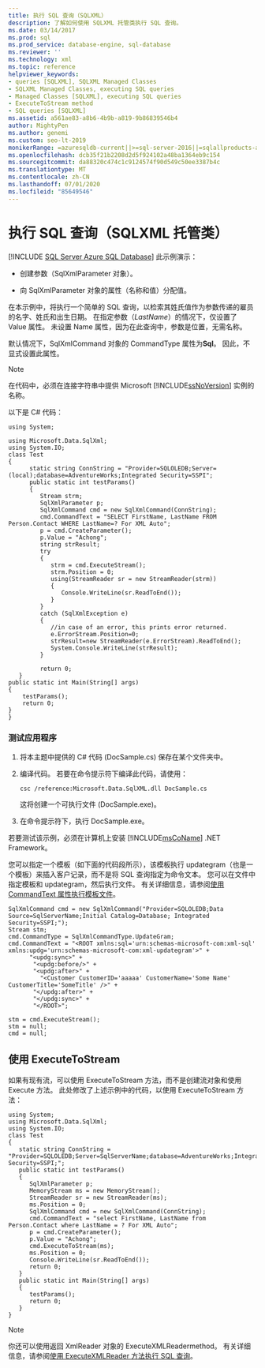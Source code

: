 ```yaml
---
title: 执行 SQL 查询（SQLXML）
description: 了解如何使用 SQLXML 托管类执行 SQL 查询。
ms.date: 03/14/2017
ms.prod: sql
ms.prod_service: database-engine, sql-database
ms.reviewer: ''
ms.technology: xml
ms.topic: reference
helpviewer_keywords:
- queries [SQLXML], SQLXML Managed Classes
- SQLXML Managed Classes, executing SQL queries
- Managed Classes [SQLXML], executing SQL queries
- ExecuteToStream method
- SQL queries [SQLXML]
ms.assetid: a561ae83-a8b6-4b9b-a819-9b86839546b4
author: MightyPen
ms.author: genemi
ms.custom: seo-lt-2019
monikerRange: =azuresqldb-current||>=sql-server-2016||=sqlallproducts-allversions||>=sql-server-linux-2017||=azuresqldb-mi-current
ms.openlocfilehash: dcb35f21b2208d2d5f924102a48ba1364eb9c154
ms.sourcegitcommit: da88320c474c1c9124574f90d549c50ee3387b4c
ms.translationtype: MT
ms.contentlocale: zh-CN
ms.lasthandoff: 07/01/2020
ms.locfileid: "85649546"
---
```

# <a name="executing-sql-queries-sqlxml-managed-classes"></a>执行 SQL 查询（SQLXML 托管类）
[!INCLUDE [SQL Server Azure SQL Database](../../../includes/applies-to-version/sql-asdb.md)]
  此示例演示：  
  
-   创建参数（SqlXmlParameter 对象）。  
  
-   向 SqlXmlParameter 对象的属性（名称和值）分配值。  
  
 在本示例中，将执行一个简单的 SQL 查询，以检索其姓氏值作为参数传递的雇员的名字、姓氏和出生日期。 在指定参数（*LastName*）的情况下，仅设置了 Value 属性。 未设置 Name 属性，因为在此查询中，参数是位置，无需名称。  
  
 默认情况下，SqlXmlCommand 对象的 CommandType 属性为**Sql**。 因此，不显式设置此属性。  
  
> [!NOTE]  
>  在代码中，必须在连接字符串中提供 Microsoft [!INCLUDE[ssNoVersion](../../../includes/ssnoversion-md.md)] 实例的名称。  
  
 以下是 C# 代码：  
  
```  
using System;  
  
using Microsoft.Data.SqlXml;  
using System.IO;  
class Test  
{  
      static string ConnString = "Provider=SQLOLEDB;Server=(local);database=AdventureWorks;Integrated Security=SSPI";  
      public static int testParams()  
      {  
         Stream strm;  
         SqlXmlParameter p;  
         SqlXmlCommand cmd = new SqlXmlCommand(ConnString);        
         cmd.CommandText = "SELECT FirstName, LastName FROM Person.Contact WHERE LastName=? For XML Auto";  
         p = cmd.CreateParameter();  
         p.Value = "Achong";  
         string strResult;  
         try   
         {  
            strm = cmd.ExecuteStream();  
            strm.Position = 0;  
            using(StreamReader sr = new StreamReader(strm))  
            {  
               Console.WriteLine(sr.ReadToEnd());  
            }  
         }  
         catch (SqlXmlException e)  
         {  
            //in case of an error, this prints error returned.  
            e.ErrorStream.Position=0;  
            strResult=new StreamReader(e.ErrorStream).ReadToEnd();  
            System.Console.WriteLine(strResult);  
         }  
  
         return 0;  
   }  
public static int Main(String[] args)  
{  
    testParams();  
    return 0;  
}  
}  
```  
  
### <a name="to-test-the-application"></a>测试应用程序  
  
1.  将本主题中提供的 C# 代码 (DocSample.cs) 保存在某个文件夹中。  
  
2.  编译代码。 若要在命令提示符下编译此代码，请使用：  
  
    ```  
    csc /reference:Microsoft.Data.SqlXML.dll DocSample.cs  
    ```  
  
     这将创建一个可执行文件 (DocSample.exe)。  
  
3.  在命令提示符下，执行 DocSample.exe。  

 若要测试该示例，必须在计算机上安装 [!INCLUDE[msCoName](../../../includes/msconame-md.md)] .NET Framework。  
  
 您可以指定一个模板（如下面的代码段所示），该模板执行 updategram（也是一个模板）来插入客户记录，而不是将 SQL 查询指定为命令文本。 您可以在文件中指定模板和 updategram，然后执行文件。 有关详细信息，请参阅[使用 CommandText 属性执行模板文件](../../../relational-databases/sqlxml-annotated-xsd-schemas-xpath-queries/net-framework-classes/executing-template-files-by-using-the-commandtext-property.md)。  
  
```  
SqlXmlCommand cmd = new SqlXmlCommand("Provider=SQLOLEDB;Data Source=SqlServerName;Initial Catalog=Database; Integrated Security=SSPI;");  
Stream stm;  
cmd.CommandType = SqlXmlCommandType.UpdateGram;  
cmd.CommandText = "<ROOT xmlns:sql='urn:schemas-microsoft-com:xml-sql' xmlns:updg='urn:schemas-microsoft-com:xml-updategram'>" +  
      "<updg:sync>" +  
       "<updg:before/>" +  
       "<updg:after>" +  
         "<Customer CustomerID='aaaaa' CustomerName='Some Name' CustomerTitle='SomeTitle' />" +  
       "</updg:after>" +  
       "</updg:sync>" +  
       "</ROOT>";  
  
stm = cmd.ExecuteStream();  
stm = null;  
cmd = null;  
```  
  
## <a name="using-executetostream"></a>使用 ExecuteToStream  
 如果有现有流，可以使用 ExecuteToStream 方法，而不是创建流对象和使用 Execute 方法。 此处修改了上述示例中的代码，以使用 ExecuteToStream 方法：  
  
```  
using System;  
using Microsoft.Data.SqlXml;  
using System.IO;  
class Test  
{  
   static string ConnString = "Provider=SQLOLEDB;Server=SqlServerName;database=AdventureWorks;Integrated Security=SSPI;";  
   public static int testParams()  
   {  
      SqlXmlParameter p;  
      MemoryStream ms = new MemoryStream();  
      StreamReader sr = new StreamReader(ms);  
      ms.Position = 0;  
      SqlXmlCommand cmd = new SqlXmlCommand(ConnString);  
      cmd.CommandText = "select FirstName, LastName from Person.Contact where LastName = ? For XML Auto";  
      p = cmd.CreateParameter();  
      p.Value = "Achong";  
      cmd.ExecuteToStream(ms);  
      ms.Position = 0;  
      Console.WriteLine(sr.ReadToEnd());  
      return 0;        
   }  
   public static int Main(String[] args)  
   {  
      testParams();     
      return 0;  
   }  
}  
```  
  
> [!NOTE]  
>  你还可以使用返回 XmlReader 对象的 ExecuteXMLReadermethod。 有关详细信息，请参阅[使用 ExecuteXMLReader 方法执行 SQL 查询](../../../relational-databases/sqlxml-annotated-xsd-schemas-xpath-queries/net-framework-classes/executing-sql-queries-by-using-the-executexmlreader-method.md)。  
  
  
